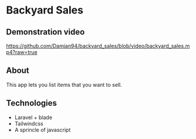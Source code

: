 
# Backyard Sales

## Demonstration video

https://github.com/Damjan94/backyard_sales/blob/video/backyard_sales.mp4?raw=true

## About

This app lets you list items that you want to sell.


## Technologies

- Laravel + blade
- Tailwindcss
- A sprincle of javascript
